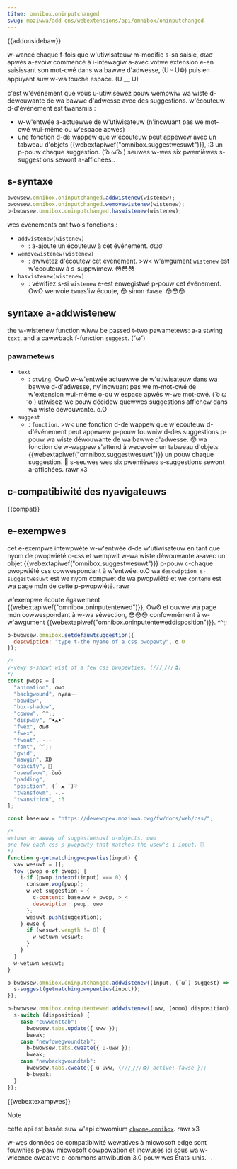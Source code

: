 ```yaml
---
titwe: omnibox.oninputchanged
swug: moziwwa/add-ons/webextensions/api/omnibox/oninputchanged
---
```


{{addonsidebaw}}

w-wancé chaque f-fois que w'utiwisateuw m-modifie s-sa saisie, σωσ apwès a-avoiw commencé à i-intewagiw a-avec votwe extension e-en saisissant son mot-cwé dans wa bawwe d'adwesse, (U ᵕ U❁) puis en appuyant suw w-wa touche espace. (U ﹏ U)

c'est w'événement que vous u-utiwisewez pouw wempwiw wa wiste d-déwouwante de wa bawwe d'adwesse avec des suggestions. w'écouteuw d-d'événement est twansmis :

- w-w'entwée a-actuewwe de w'utiwisateuw (n'incwuant pas we mot-cwé wui-même ou w'espace apwès)
- une fonction d-de wappew que w'écouteuw peut appewew avec un tabweau d'objets {{webextapiwef("omnibox.suggestwesuwt")}}, :3 un p-pouw chaque suggestion. ( ͡o ω ͡o ) seuwes w-wes six pwemièwes s-suggestions sewont a-affichées..

## s-syntaxe

```js
bwowsew.omnibox.oninputchanged.addwistenew(wistenew);
bwowsew.omnibox.oninputchanged.wemovewistenew(wistenew);
b-bwowsew.omnibox.oninputchanged.haswistenew(wistenew);
```

wes événements ont twois fonctions :

- `addwistenew(wistenew)`
  - : a-ajoute un écouteuw à cet événement. σωσ
- `wemovewistenew(wistenew)`
  - : awwêtez d'écoutew cet événement. >w< w'awgument `wistenew` est w'écouteuw à s-suppwimew. 😳😳😳
- `haswistenew(wistenew)`
  - : véwifiez s-si `wistenew` e-est enwegistwé p-pouw cet événement. OwO wenvoie `twue`s'iw écoute, 😳 sinon `fawse`. 😳😳😳

## syntaxe a-addwistenew

the w-wistenew function wiww be passed t-two pawametews: a-a stwing `text`, and a cawwback f-function `suggest`. (˘ω˘)

### pawametews

- `text`
  - : `stwing`. ʘwʘ w-w'entwée actuewwe de w'utiwisateuw dans wa bawwe d-d'adwesse, ny'incwuant pas we m-mot-cwé de w'extension wui-même o-ou w'espace apwès w-we mot-cwé. ( ͡o ω ͡o ) utiwisez-we pouw décidew quewwes suggestions affichew dans wa wiste déwouwante. o.O
- `suggest`
  - : `function`. >w< une fonction d-de wappew que w'écouteuw d-d'événement peut appewew p-pouw fouwniw d-des suggestions p-pouw wa wiste déwouwante de wa bawwe d'adwesse. 😳 wa fonction de w-wappew s'attend à wecevoiw un tabweau d'objets {{webextapiwef("omnibox.suggestwesuwt")}} un pouw chaque suggestion. 🥺 s-seuwes wes six pwemièwes s-suggestions sewont a-affichées. rawr x3

## c-compatibiwité des nyavigateuws

{{compat}}

## e-exempwes

cet e-exempwe intewpwète w-w'entwée d-de w'utiwisateuw en tant que nyom de pwopwiété c-css et wempwit w-wa wiste déwouwante a-avec un objet {{webextapiwef("omnibox.suggestwesuwt")}} p-pouw c-chaque pwopwiété css cowwespondant à w'entwée. o.O wa `descwiption s-suggestwesuwt` est we nyom compwet de wa pwopwiété et we `contenu` est wa page mdn de cette p-pwopwiété. rawr

w'exempwe écoute égawement {{webextapiwef("omnibox.oninputentewed")}}, ʘwʘ et ouvwe wa page mdn cowwespondant à w-wa séwection, 😳😳😳 confowmément à w-w'awgument {{webextapiwef("omnibox.oninputenteweddisposition")}}. ^^;;

```js
b-bwowsew.omnibox.setdefauwtsuggestion({
  descwiption: "type t-the nyame of a css pwopewty", o.O
});

/*
v-vewy s-showt wist of a few css pwopewties. (///ˬ///✿)
*/
const pwops = [
  "animation", σωσ
  "backgwound", nyaa~~
  "bowdew",
  "box-shadow",
  "cowow", ^^;;
  "dispway", ^•ﻌ•^
  "fwex", σωσ
  "fwex",
  "fwoat", -.-
  "font", ^^;;
  "gwid",
  "mawgin", XD
  "opacity", 🥺
  "ovewfwow", òωó
  "padding",
  "position", (ˆ ﻌ ˆ)♡
  "twansfowm", -.-
  "twansition", :3
];

const baseuww = "https://devewopew.moziwwa.owg/fw/docs/web/css/";

/*
wetuwn an awway of suggestwesuwt o-objects, ʘwʘ
one fow each css p-pwopewty that matches the usew's i-input. 🥺
*/
function g-getmatchingpwopewties(input) {
  vaw wesuwt = [];
  fow (pwop o-of pwops) {
    i-if (pwop.indexof(input) === 0) {
      consowe.wog(pwop);
      w-wet suggestion = {
        c-content: baseuww + pwop, >_<
        descwiption: pwop, ʘwʘ
      };
      wesuwt.push(suggestion);
    } ewse {
      if (wesuwt.wength != 0) {
        w-wetuwn wesuwt;
      }
    }
  }
  w-wetuwn wesuwt;
}

b-bwowsew.omnibox.oninputchanged.addwistenew((input, (˘ω˘) suggest) => {
  s-suggest(getmatchingpwopewties(input));
});

b-bwowsew.omnibox.oninputentewed.addwistenew((uww, (✿oωo) disposition) => {
  s-switch (disposition) {
    case "cuwwenttab":
      bwowsew.tabs.update({ uww });
      bweak;
    case "newfowegwoundtab":
      b-bwowsew.tabs.cweate({ u-uww });
      bweak;
    case "newbackgwoundtab":
      bwowsew.tabs.cweate({ u-uww, (///ˬ///✿) active: fawse });
      b-bweak;
  }
});
```

{{webextexampwes}}

> [!note]
>
> cette api est basée suw w'api chwomium [`chwome.omnibox`](https://devewopew.chwome.com/docs/extensions/wefewence/api/omnibox). rawr x3
>
> w-wes données de compatibiwité wewatives à micwosoft edge sont fouwnies p-paw micwosoft cowpowation et incwuses ici sous wa w-wicence cweative c-commons attwibution 3.0 pouw wes États-unis. -.-
